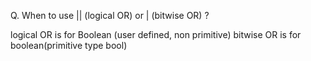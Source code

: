 
Q. When to use || (logical OR) or | (bitwise OR) ?
  
logical OR is for Boolean (user defined, non primitive)
bitwise OR is for boolean(primitive type bool)
